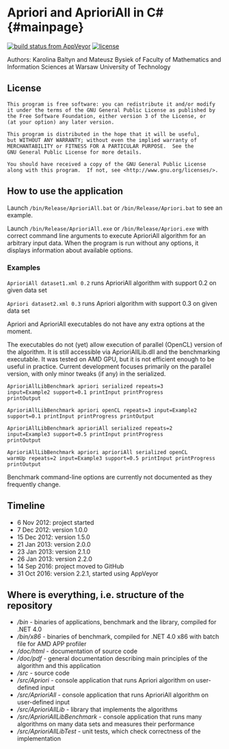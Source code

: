Apriori and AprioriAll in C# {#mainpage}
============================

[![build status from AppVeyor](https://ci.appveyor.com/api/projects/status/github/mbdevpl/apriorialllib?svg=true)](https://ci.appveyor.com/project/mbdevpl/apriorialllib)
[![license](https://img.shields.io/github/license/mbdevpl/AprioriAllLib.svg)](https://github.com/mbdevpl/AprioriAllLib)

Authors: Karolina Baltyn and Mateusz Bysiek
of Faculty of Mathematics and Information Sciences
at Warsaw University of Technology


## License

	This program is free software: you can redistribute it and/or modify
	it under the terms of the GNU General Public License as published by
	the Free Software Foundation, either version 3 of the License, or
	(at your option) any later version.

	This program is distributed in the hope that it will be useful,
	but WITHOUT ANY WARRANTY; without even the implied warranty of
	MERCHANTABILITY or FITNESS FOR A PARTICULAR PURPOSE.  See the
	GNU General Public License for more details.

	You should have received a copy of the GNU General Public License
	along with this program.  If not, see <http://www.gnu.org/licenses/>.


## How to use the application

Launch <code>/bin/Release/AprioriAll.bat</code> 
or <code>/bin/Release/Apriori.bat</code>
to see an example.

Launch <code>/bin/Release/AprioriAll.exe</code> 
or <code>/bin/Release/Apriori.exe</code>
with correct command line arguments to execute AprioriAll algorithm 
for an arbitrary input data. When the program is run without any options,
it displays information about available options.


### Examples

<code>AprioriAll dataset1.xml 0.2</code> runs AprioriAll algorithm with 
support 0.2 on given data set

<code>Apriori dataset2.xml 0.3</code> runs Apriori algorithm with support 
0.3 on given data set

Apriori and AprioriAll executables do not have any extra options at the moment.

The executables do not (yet) allow execution of parallel (OpenCL) version of the 
algorithm. It is still accessible via AprioriAllLib.dll and the benchmarking 
executable. It was tested on AMD GPU, but it is not efficient enough to be useful 
in practice. Current development focuses primarily on the parallel version, with 
only minor tweaks (if any) in the serialized.

<code>AprioriAllLibBenchmark apriori serialized repeats=3 input=Example2 support=0.1
printInput printProgress printOutput</code>

<code>AprioriAllLibBenchmark apriori openCL repeats=3 input=Example2 support=0.1
printInput printProgress printOutput</code>

<code>AprioriAllLibBenchmark aprioriAll serialized repeats=2 input=Example3 support=0.5
printInput printProgress printOutput</code>

<code>AprioriAllLibBenchmark apriori aprioriAll serialized openCL 
warmUp repeats=2 input=Example3 support=0.5
printInput printProgress printOutput</code>

Benchmark command-line options are currently not documented as they frequently 
change.


## Timeline

* 6 Nov 2012: project started
* 7 Dec 2012: version 1.0.0
* 15 Dec 2012: version 1.5.0
* 21 Jan 2013: version 2.0.0
* 23 Jan 2013: version 2.1.0
* 26 Jan 2013: version 2.2.0
* 14 Sep 2016: project moved to GitHub
* 31 Oct 2016: version 2.2.1, started using AppVeyor


## Where is everything, i.e. structure of the repository

* */bin* - binaries of applications, benchmark and the library, compiled for .NET 4.0
* */bin/x86* - binaries of benchmark, compiled for .NET 4.0 x86 with batch file for AMD APP profiler
* */doc/html* - documentation of source code
* */doc/pdf* - general documentation describing main principles of the algorithm and this application
* */src* - source code
* */src/Apriori* - console application that runs Apriori algorithm on user-defined input
* */src/AprioriAll* - console application that runs AprioriAll algorithm on user-defined input
* */src/AprioriAllLib* - library that implements the algorithms
* */src/AprioriAllLibBenchmark* - console application that runs many algorithms on many data sets and measures their performance
* */src/AprioriAllLibTest* - unit tests, which check correctness of the implementation
